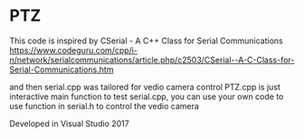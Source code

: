 # PTZ

This code is inspired by CSerial - A C++ Class for Serial Communications
https://www.codeguru.com/cpp/i-n/network/serialcommunications/article.php/c2503/CSerial--A-C-Class-for-Serial-Communications.htm

and then serial.cpp was tailored for vedio camera control
PTZ.cpp is just interactive main function to test serial.cpp,
you can use your own code to use function in serial.h to control the vedio camera

Developed in Visual Studio 2017
